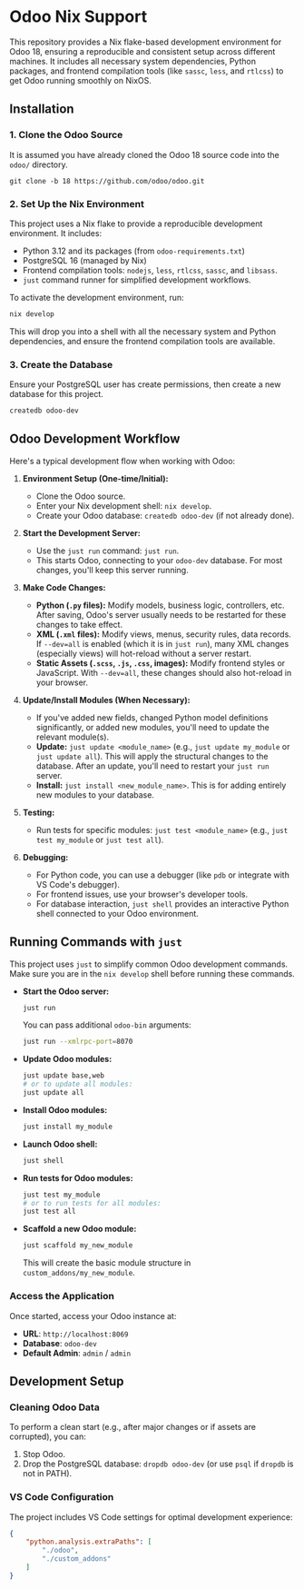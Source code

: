 # Odoo Nix Support

This repository provides a Nix flake-based development environment for Odoo 18, ensuring a reproducible and consistent setup across different machines. It includes all necessary system dependencies, Python packages, and frontend compilation tools (like `sassc`, `less`, and `rtlcss`) to get Odoo running smoothly on NixOS.

## Installation

### 1. Clone the Odoo Source

It is assumed you have already cloned the Odoo 18 source code into the `odoo/` directory.

```
git clone -b 18 https://github.com/odoo/odoo.git
```

### 2. Set Up the Nix Environment

This project uses a Nix flake to provide a reproducible development environment. It includes:
- Python 3.12 and its packages (from `odoo-requirements.txt`)
- PostgreSQL 16 (managed by Nix)
- Frontend compilation tools: `nodejs`, `less`, `rtlcss`, `sassc`, and `libsass`.
- `just` command runner for simplified development workflows.

To activate the development environment, run:

```bash
nix develop
```

This will drop you into a shell with all the necessary system and Python dependencies, and ensure the frontend compilation tools are available.

### 3. Create the Database

Ensure your PostgreSQL user has create permissions, then create a new database for this project.

```bash
createdb odoo-dev
```

## Odoo Development Workflow

Here's a typical development flow when working with Odoo:

1.  **Environment Setup (One-time/Initial):**
    *   Clone the Odoo source.
    *   Enter your Nix development shell: `nix develop`.
    *   Create your Odoo database: `createdb odoo-dev` (if not already done).

2.  **Start the Development Server:**
    *   Use the `just run` command: `just run`.
    *   This starts Odoo, connecting to your `odoo-dev` database. For most changes, you'll keep this server running.

3.  **Make Code Changes:**
    *   **Python (`.py` files):** Modify models, business logic, controllers, etc. After saving, Odoo's server usually needs to be restarted for these changes to take effect.
    *   **XML (`.xml` files):** Modify views, menus, security rules, data records. If `--dev=all` is enabled (which it is in `just run`), many XML changes (especially views) will hot-reload without a server restart.
    *   **Static Assets (`.scss`, `.js`, `.css`, images):** Modify frontend styles or JavaScript. With `--dev=all`, these changes should also hot-reload in your browser.

4.  **Update/Install Modules (When Necessary):**
    *   If you've added new fields, changed Python model definitions significantly, or added new modules, you'll need to update the relevant module(s).
    *   **Update:** `just update <module_name>` (e.g., `just update my_module` or `just update all`). This will apply the structural changes to the database. After an update, you'll need to restart your `just run` server.
    *   **Install:** `just install <new_module_name>`. This is for adding entirely new modules to your database.

5.  **Testing:**
    *   Run tests for specific modules: `just test <module_name>` (e.g., `just test my_module` or `just test all`).

6.  **Debugging:**
    *   For Python code, you can use a debugger (like `pdb` or integrate with VS Code's debugger).
    *   For frontend issues, use your browser's developer tools.
    *   For database interaction, `just shell` provides an interactive Python shell connected to your Odoo environment.

## Running Commands with `just`

This project uses `just` to simplify common Odoo development commands. Make sure you are in the `nix develop` shell before running these commands.

- **Start the Odoo server:**
  ```bash
  just run
  ```
  You can pass additional `odoo-bin` arguments:
  ```bash
  just run --xmlrpc-port=8070
  ```

- **Update Odoo modules:**
  ```bash
  just update base,web
  # or to update all modules:
  just update all
  ```

- **Install Odoo modules:**
  ```bash
  just install my_module
  ```

- **Launch Odoo shell:**
  ```bash
  just shell
  ```

- **Run tests for Odoo modules:**
  ```bash
  just test my_module
  # or to run tests for all modules:
  just test all
  ```

- **Scaffold a new Odoo module:**
  ```bash
  just scaffold my_new_module
  ```
  This will create the basic module structure in `custom_addons/my_new_module`.

### Access the Application

Once started, access your Odoo instance at:
- **URL**: `http://localhost:8069`
- **Database**: `odoo-dev`
- **Default Admin**: `admin` / `admin`

## Development Setup

### Cleaning Odoo Data

To perform a clean start (e.g., after major changes or if assets are corrupted), you can:
1.  Stop Odoo.
2.  Drop the PostgreSQL database: `dropdb odoo-dev` (or use `psql` if `dropdb` is not in PATH).

### VS Code Configuration

The project includes VS Code settings for optimal development experience:

```json
{
    "python.analysis.extraPaths": [
        "./odoo",
        "./custom_addons"
    ]
}
```